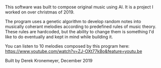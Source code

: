 This software was built to compose original music using AI. It is a project I worked on over christmas of 2019.

The program uses a genetic algorithm to develop random notes into musically coherant melodies according to predefined rules of music theory. These rules are hardcoded, but the ability to change them is something I'd like to do eventually and kept in mind while building it.

You can listen to 10 melodies composed by this program here: https://www.youtube.com/watch?v=ZJ-OXt77kBo&feature=youtu.be


Built by Derek Kronemeyer, December 2019
